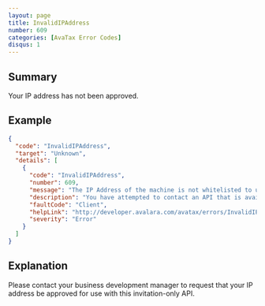 ```yaml
---
layout: page
title: InvalidIPAddress
number: 609
categories: [AvaTax Error Codes]
disqus: 1
---
```


## Summary

Your IP address has not been approved.

## Example

```json
{
  "code": "InvalidIPAddress",
  "target": "Unknown",
  "details": [
    {
      "code": "InvalidIPAddress",
      "number": 609,
      "message": "The IP Address of the machine is not whitelisted to use this API.",
      "description": "You have attempted to contact an API that is available to specially invited partners and developers only.",
      "faultCode": "Client",
      "helpLink": "http://developer.avalara.com/avatax/errors/InvalidIPAddress",
      "severity": "Error"
    }
  ]
}
```

## Explanation

Please contact your business development manager to request that your IP address be approved for use with this invitation-only API.

